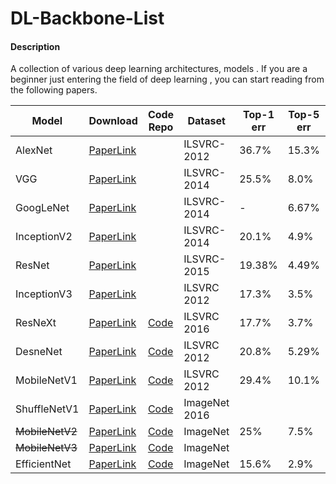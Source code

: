# DL-Backbone-List

####  Description

A collection of various deep learning architectures, models .  If you are a beginner just entering the field of deep learning , you can start reading from the following papers.

| Model           | Download                                                     | Code Repo                                                    | Dataset       | Top-1 err | Top-5 err | Published in |
| --------------- | ------------------------------------------------------------ | ------------------------------------------------------------ | ------------- | --------- | --------- | ------------ |
| AlexNet         | <a href="http://papers.nips.cc/paper/4824-imagenet-classification-with-deep-convolutional-neural-networks.pdf">PaperLink</a> |                                                              | ILSVRC-2012   | 36.7%     | 15.3%     | NIPs2012     |
| VGG             | <a href="https://arxiv.org/pdf/1409.1556.pdf">PaperLink</a>  |                                                              | ILSVRC-2014   | 25.5%     | 8.0%      | ICLR2015     |
| GoogLeNet       | <a href="https://arxiv.org/pdf/1409.4842.pdf">PaperLink</a>  |                                                              | ILSVRC-2014   | -         | 6.67%     | CVPR2015     |
| InceptionV2     | <a href="https://arxiv.org/pdf/1502.03167.pdf">PaperLink</a> |                                                              | ILSVRC-2014   | 20.1%     | 4.9%      | arxiv2015    |
| ResNet          | <a href="https://arxiv.org/pdf/1512.03385.pdf">PaperLink</a> |                                                              | ILSVRC-2015   | 19.38%    | 4.49%     | arxiv2015    |
| InceptionV3     | <a href="https://arxiv.org/pdf/1512.00567.pdf">PaperLink</a> |                                                              | ILSVRC 2012   | 17.3%     | 3.5%      | CVPR2016     |
| ResNeXt         | <a href="https://arxiv.org/pdf/1611.05431.pdf">PaperLink</a> | <a href="https://github.com/facebookresearch/ResNeXt">Code</a> | ILSVRC 2016   | 17.7%     | 3.7%      | CVPR2017     |
| DesneNet        | <a href="https://arxiv.org/pdf/1608.06993.pdf">PaperLink</a> | <a href="https://github.com/liuzhuang13/DenseNet">Code</a>   | ILSVRC 2012   | 20.8%     | 5.29%     | CVPR2017     |
| MobileNetV1     | <a href="https://arxiv.org/pdf/1704.04861.pdf">PaperLink</a> | <a href="https://github.com/tensorflow/models/blob/master/research/slim/nets/mobilenet_v1.md">Code</a> | ILSVRC 2012   | 29.4%     | 10.1%     | CVPR2017     |
| ShuffleNetV1    | <a href="https://arxiv.org/pdf/1707.01083.pdf">PaperLink</a> | <a href="https://github.com/MG2033/ShuffleNet">Code</a>      | ImageNet 2016 |           |           | arxiv 2017   |
| ~~MobileNetV2~~ | <a href="https://arxiv.org/pdf/1801.04381.pdf">PaperLink</a> | <a href="https://github.com/tensorflow/models/blob/master/research/slim/nets/mobilenet/README.md">Code</a> | ImageNet      | 25%       | 7.5%      | CVPR2018     |
| ~~MobileNetV3~~ | <a href="https://arxiv.org/pdf/1905.02244.pdf">PaperLink</a> | <a href="https://github.com/tensorflow/models/blob/master/research/slim/nets/mobilenet/README.md">Code</a> | ImageNet      |           |           | ICCV 2019    |
| EfficientNet    | <a href="https://arxiv.org/pdf/1905.11946.pdf">PaperLink</a> | <a href="https://github.com/qubvel/efficientnet">Code</a>    | ImageNet      | 15.6%     | 2.9%      | ICML2019     |



